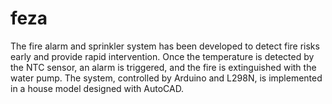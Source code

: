 # feza
The fire alarm and sprinkler system has been developed to detect fire risks early and provide rapid intervention. Once the temperature is detected by the NTC sensor, an alarm is triggered, and the fire is extinguished with the water pump. The system, controlled by Arduino and L298N, is implemented in a house model designed with AutoCAD.
